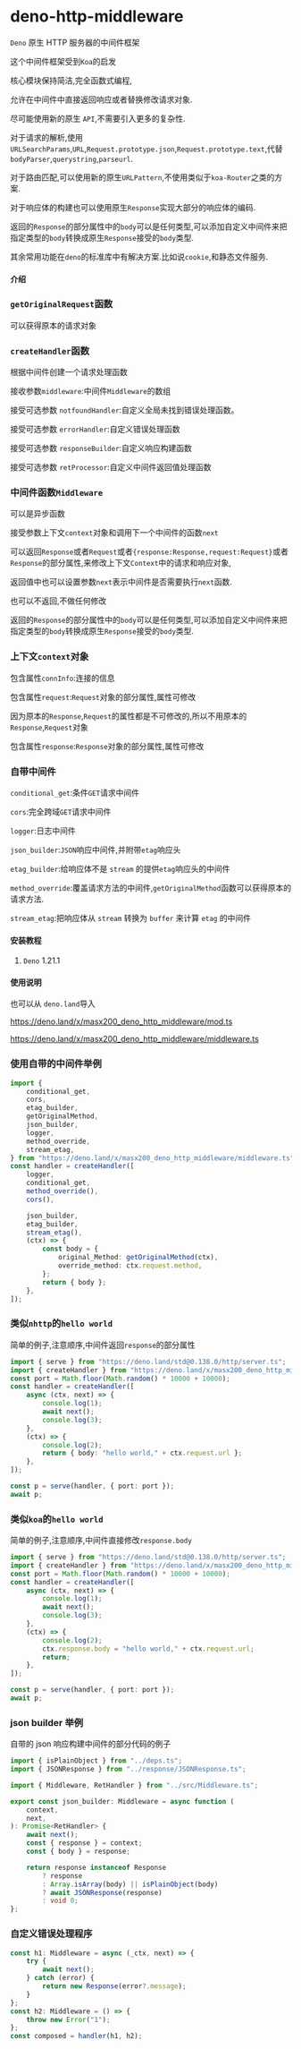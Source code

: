 # deno-http-middleware

`Deno` 原生 HTTP 服务器的中间件框架

这个中间件框架受到`Koa`的启发

核心模块保持简洁,完全函数式编程,

允许在中间件中直接返回响应或者替换修改请求对象.

尽可能使用新的原生 `API`,不需要引入更多的复杂性.

对于请求的解析,使用`URLSearchParams`,`URL`,`Request.prototype.json`,`Request.prototype.text`,代替`bodyParser`,`querystring`,`parseurl`.

对于路由匹配,可以使用新的原生`URLPattern`,不使用类似于`koa-Router`之类的方案.

对于响应体的构建也可以使用原生`Response`实现大部分的响应体的编码.

返回的`Response`的部分属性中的`body`可以是任何类型,可以添加自定义中间件来把指定类型的`body`转换成原生`Response`接受的`body`类型.

其余常用功能在`deno`的标准库中有解决方案.比如说`cookie`,和静态文件服务.

#### 介绍

### `getOriginalRequest`函数

可以获得原本的请求对象

### `createHandler`函数

根据中间件创建一个请求处理函数

接收参数`middleware`:中间件`Middleware`的数组

接受可选参数 `notfoundHandler`:自定义全局未找到错误处理函数。

接受可选参数 `errorHandler`:自定义错误处理函数

接受可选参数 `responseBuilder`:自定义响应构建函数

接受可选参数 `retProcessor`:自定义中间件返回值处理函数

### 中间件函数`Middleware`

可以是异步函数

接受参数上下文`context`对象和调用下一个中间件的函数`next`

可以返回`Response`或者`Request`或者`{response:Response,request:Request}`或者`Response`的部分属性,来修改上下文`Context`中的请求和响应对象,

返回值中也可以设置参数`next`表示中间件是否需要执行`next`函数.

也可以不返回,不做任何修改

返回的`Response`的部分属性中的`body`可以是任何类型,可以添加自定义中间件来把指定类型的`body`转换成原生`Response`接受的`body`类型.

### 上下文`context`对象

包含属性`connInfo`:连接的信息

包含属性`request`:`Request`对象的部分属性,属性可修改

因为原本的`Response`,`Request`的属性都是不可修改的,所以不用原本的`Response`,`Request`对象

包含属性`response`:`Response`对象的部分属性,属性可修改

### 自带中间件

`conditional_get`:条件`GET`请求中间件

`cors`:完全跨域`GET`请求中间件

`logger`:日志中间件

`json_builder`:`JSON`响应中间件,并附带`etag`响应头

`etag_builder`:给响应体不是 `stream` 的提供`etag`响应头的中间件

`method_override`:覆盖请求方法的中间件,`getOriginalMethod`函数可以获得原本的请求方法.

`stream_etag`:把响应体从 `stream` 转换为 `buffer` 来计算 `etag` 的中间件

#### 安装教程

1. `Deno` 1.21.1

#### 使用说明

也可以从 `deno.land`导入

https://deno.land/x/masx200_deno_http_middleware/mod.ts

https://deno.land/x/masx200_deno_http_middleware/middleware.ts

### 使用自带的中间件举例

```ts
import {
    conditional_get,
    cors,
    etag_builder,
    getOriginalMethod,
    json_builder,
    logger,
    method_override,
    stream_etag,
} from "https://deno.land/x/masx200_deno_http_middleware/middleware.ts";
const handler = createHandler([
    logger,
    conditional_get,
    method_override(),
    cors(),

    json_builder,
    etag_builder,
    stream_etag(),
    (ctx) => {
        const body = {
            original_Method: getOriginalMethod(ctx),
            override_method: ctx.request.method,
        };
        return { body };
    },
]);
```

### 类似`nhttp`的`hello world`

简单的例子,注意顺序,中间件返回`response`的部分属性

```ts
import { serve } from "https://deno.land/std@0.138.0/http/server.ts";
import { createHandler } from "https://deno.land/x/masx200_deno_http_middleware@1.2.1/mod.ts";
const port = Math.floor(Math.random() * 10000 + 10000);
const handler = createHandler([
    async (ctx, next) => {
        console.log(1);
        await next();
        console.log(3);
    },
    (ctx) => {
        console.log(2);
        return { body: "hello world," + ctx.request.url };
    },
]);

const p = serve(handler, { port: port });
await p;
```

### 类似`koa`的`hello world`

简单的例子,注意顺序,中间件直接修改`response.body`

```ts
import { serve } from "https://deno.land/std@0.138.0/http/server.ts";
import { createHandler } from "https://deno.land/x/masx200_deno_http_middleware@1.2.1/mod.ts";
const port = Math.floor(Math.random() * 10000 + 10000);
const handler = createHandler([
    async (ctx, next) => {
        console.log(1);
        await next();
        console.log(3);
    },
    (ctx) => {
        console.log(2);
        ctx.response.body = "hello world," + ctx.request.url;
        return;
    },
]);

const p = serve(handler, { port: port });
await p;
```

### json builder 举例

自带的 json 响应构建中间件的部分代码的例子

```ts
import { isPlainObject } from "../deps.ts";
import { JSONResponse } from "../response/JSONResponse.ts";

import { Middleware, RetHandler } from "../src/Middleware.ts";

export const json_builder: Middleware = async function (
    context,
    next,
): Promise<RetHandler> {
    await next();
    const { response } = context;
    const { body } = response;

    return response instanceof Response
        ? response
        : Array.isArray(body) || isPlainObject(body)
        ? await JSONResponse(response)
        : void 0;
};
```

### 自定义错误处理程序

```ts
const h1: Middleware = async (_ctx, next) => {
    try {
        await next();
    } catch (error) {
        return new Response(error?.message);
    }
};
const h2: Middleware = () => {
    throw new Error("1");
};
const composed = handler(h1, h2);
```
